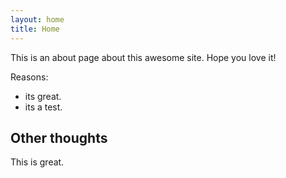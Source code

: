 ```yaml
---
layout: home
title: Home
---
```


This is an about page about this awesome site.
Hope you love it!

Reasons:
- its great.
- its a test.

## Other thoughts

This is great.


<!-- ---
title: Home
keywords: miguel, romeral, github

summary: "Home Page"
sidebar: nav
---

# Home

Welcome to MiguelRomeral's GitHub Page! -->
